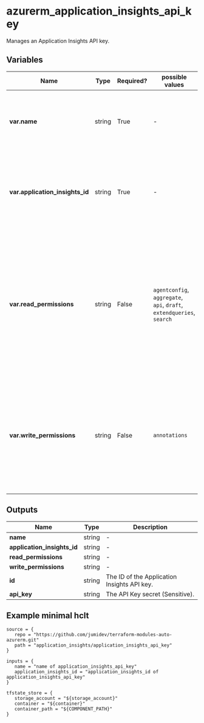 # azurerm_application_insights_api_key

Manages an Application Insights API key.

## Variables

| Name | Type | Required? |  possible values |  Description |
| ---- | ---- | --------- |  ----------- | ----------- |
| **var.name** | string | True | -  |  Specifies the name of the Application Insights API key. Changing this forces a new resource to be created. | 
| **var.application_insights_id** | string | True | -  |  The ID of the Application Insights component on which the API key operates. Changing this forces a new resource to be created. | 
| **var.read_permissions** | string | False | `agentconfig`, `aggregate`, `api`, `draft`, `extendqueries`, `search`  |  Specifies the list of read permissions granted to the API key. Valid values are `agentconfig`, `aggregate`, `api`, `draft`, `extendqueries`, `search`. Please note these values are case sensitive. Changing this forces a new resource to be created. | 
| **var.write_permissions** | string | False | `annotations`  |  Specifies the list of write permissions granted to the API key. Valid values are `annotations`. Please note these values are case sensitive. Changing this forces a new resource to be created. | 



## Outputs

| Name | Type | Description |
| ---- | ---- | --------- | 
| **name** | string  | - | 
| **application_insights_id** | string  | - | 
| **read_permissions** | string  | - | 
| **write_permissions** | string  | - | 
| **id** | string  | The ID of the Application Insights API key. | 
| **api_key** | string  | The API Key secret (Sensitive). | 

## Example minimal hclt

```hcl
source = {
   repo = "https://github.com/jumidev/terraform-modules-auto-azurerm.git" 
   path = "application_insights/application_insights_api_key" 
}

inputs = {
   name = "name of application_insights_api_key" 
   application_insights_id = "application_insights_id of application_insights_api_key" 
}

tfstate_store = {
   storage_account = "${storage_account}" 
   container = "${container}" 
   container_path = "${COMPONENT_PATH}" 
}


```